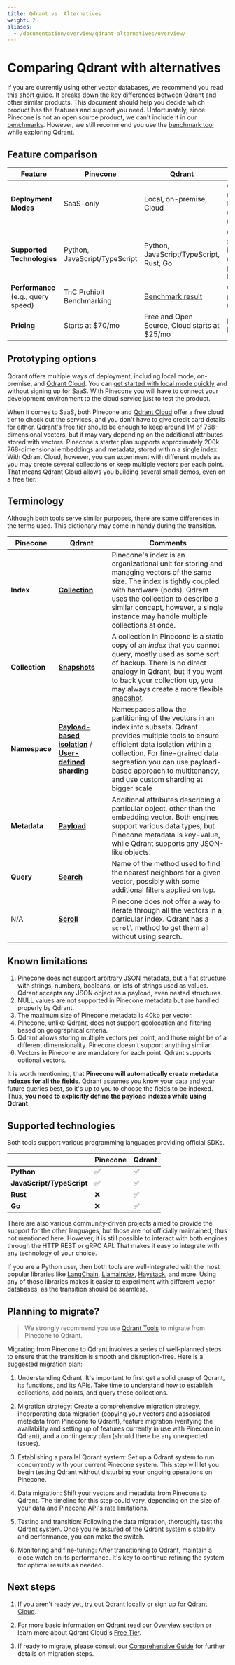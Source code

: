 ```yaml
---
title: Qdrant vs. Alternatives
weight: 2
aliases:
  - /documentation/overview/qdrant-alternatives/overview/
---
```


# Comparing Qdrant with alternatives

If you are currently using other vector databases, we recommend you read this short guide. It breaks down the key differences between Qdrant and other similar products. This document should help you decide which product has the features and support you need. 
Unfortunately, since Pinecone is not an open source product, we can't include it in our [benchmarks](/benchmarks/). However, we still recommend you use the [benchmark tool](/benchmarks/) while exploring Qdrant. 

## Feature comparison

| Feature                             | Pinecone                      | Qdrant                                       | Comments                                                 |
|-------------------------------------|-------------------------------|----------------------------------------------|----------------------------------------------------------|
| **Deployment Modes**                | SaaS-only                     | Local, on-premise, Cloud                     | Qdrant offers more flexibility in deployment modes       |
| **Supported Technologies**          | Python, JavaScript/TypeScript | Python, JavaScript/TypeScript, Rust, Go      | Qdrant supports a broader range of programming languages |
| **Performance** (e.g., query speed) | TnC Prohibit Benchmarking     | [Benchmark result](/benchmarks/)             | Compare performance metrics                              |
| **Pricing**                         | Starts at $70/mo              | Free and Open Source, Cloud starts at $25/mo | Pricing as of May 2023                                   |

## Prototyping options

Qdrant offers multiple ways of deployment, including local mode, on-premise, and [Qdrant Cloud](https://cloud.qdrant.io/). 
You can [get started with local mode quickly](/documentation/quick-start/) and without signing up for SaaS. With Pinecone you will have to connect your development environment to the cloud service just to test the product. 

When it comes to SaaS, both Pinecone and [Qdrant Cloud](https://cloud.qdrant.io/) offer a free cloud tier to check out the services, and you don't have to give credit card details for either. Qdrant's free tier should be enough to keep around 1M of 768-dimensional vectors, but it may vary depending on the additional attributes stored with vectors. Pinecone's starter plan supports approximately 200k 768-dimensional embeddings and metadata, stored within a single index. With Qdrant Cloud, however, you can experiment with different models as you may create several collections or keep multiple vectors per each point. That means Qdrant Cloud allows you building several small demos, even on a free tier.

## Terminology

Although both tools serve similar purposes, there are some differences in the terms used. This dictionary may come 
in handy during the transition.

| Pinecone       | Qdrant                    | Comments                                                                                                                                                                                                                                                                       |
|----------------|------------------------------------------------------------------------------------------------------------------------------------------------------------|-------------------------------------------------------------------------------------------------------------------------------------------------------------------------------------------------------------------------------------------------------------------------------------------------------------------------------------------------------------------|
| **Index**      | [**Collection**](../../concepts/collections/)                                                                                                              | Pinecone's index is an organizational unit for storing and managing vectors of the same size. The index is tightly coupled with hardware (pods). Qdrant uses the collection to describe a similar concept, however, a single instance may handle multiple collections at once.                                                                                    |
| **Collection** | [**Snapshots**](../../concepts/snapshots/)                                                                                                                 | A collection in Pinecone is a static copy of an *index* that you cannot query, mostly used as some sort of backup. There is no direct analogy in Qdrant, but if you want to back your collection up, you may always create a more flexible [snapshot](../../concepts/snapshots/).                                                                                 |
| **Namespace**  | [**Payload-based isolation**](../../guides/multiple-partitions/) / [**User-defined sharding**](../../guides/distributed_deployment/#user-defined-sharding) | Namespaces allow the partitioning of the vectors in an index into subsets. Qdrant provides multiple tools to ensure efficient data isolation within a collection. For fine-grained data segreation you can use payload-based approach to multitenancy, and use custom sharding at bigger scale |
| **Metadata**   | [**Payload**](../../concepts/payload/)                                                                                                                     | Additional attributes describing a particular object, other than the embedding vector. Both engines support various data types, but Pinecone metadata is key-value, while Qdrant supports any JSON-like objects.                                                                                                                                                  |
| **Query**      | [**Search**](../../concepts/search/)                                                                                                                       | Name of the method used to find the nearest neighbors for a given vector, possibly with some additional filters applied on top.                                                                                                                                                                                                                                   |
| N/A            | [**Scroll**](../../concepts/points/#scroll-points)                                                                                                         | Pinecone does not offer a way to iterate through all the vectors in a particular index. Qdrant has a `scroll` method to get them all without using search.                                                                                                                                                                                                        |

## Known limitations

1. Pinecone does not support arbitrary JSON metadata, but a flat structure with strings, numbers, booleans, or lists of strings used as values. Qdrant accepts any JSON object as a payload, even nested structures.
2. NULL values are not supported in Pinecone metadata but are handled properly by Qdrant.
3. The maximum size of Pinecone metadata is 40kb per vector. 
4. Pinecone, unlike Qdrant, does not support geolocation and filtering based on geographical criteria.
5. Qdrant allows storing multiple vectors per point, and those might be of a different dimensionality. Pinecone doesn't support anything similar.
6. Vectors in Pinecone are mandatory for each point. Qdrant supports optional vectors.

It is worth mentioning, that **Pinecone will automatically create metadata indexes for all the fields**. Qdrant assumes you know
your data and your future queries best, so it's up to you to choose the fields to be indexed. Thus, **you need to explicitly define the payload indexes while using Qdrant**.

## Supported technologies

Both tools support various programming languages providing official SDKs.

|                           | Pinecone             | Qdrant               |
|---------------------------|----------------------|----------------------|
| **Python**                | ✅                    | ✅                    |
| **JavaScript/TypeScript** | ✅                    | ✅                    |
| **Rust**                  | ❌                    | ✅                    |
| **Go**                    | ❌                    | ✅                    |

There are also various community-driven projects aimed to provide the support for the other languages, but those are not officially 
maintained, thus not mentioned here. However, it is still possible to interact with both engines through the HTTP REST or gRPC API. 
That makes it easy to integrate with any technology of your choice.

If you are a Python user, then both tools are well-integrated with the most popular libraries like [LangChain](../integrations/langchain/), [LlamaIndex](../integrations/llama-index/), [Haystack](../integrations/haystack/), and more. 
Using any of those libraries makes it easier to experiment with different vector databases, as the transition should be seamless.

## Planning to migrate?

> We strongly recommend you use [Qdrant Tools](https://github.com/NirantK/qdrant_tools) to migrate from Pinecone to Qdrant.

Migrating from Pinecone to Qdrant involves a series of well-planned steps to ensure that the transition is smooth and disruption-free. Here is a suggested migration plan:

1. Understanding Qdrant: It's important to first get a solid grasp of Qdrant, its functions, and its APIs. Take time to understand how to establish collections, add points, and query these collections.

2. Migration strategy: Create a comprehensive migration strategy, incorporating data migration (copying your vectors and associated metadata from Pinecone to Qdrant), feature migration (verifying the availability and setting up of features currently in use with Pinecone in Qdrant), and a contingency plan (should there be any unexpected issues).

3. Establishing a parallel Qdrant system: Set up a Qdrant system to run concurrently with your current Pinecone system. This step will let you begin testing Qdrant without disturbing your ongoing operations on Pinecone.

4. Data migration: Shift your vectors and metadata from Pinecone to Qdrant. The timeline for this step could vary, depending on the size of your data and Pinecone API's rate limitations.

5. Testing and transition: Following the data migration, thoroughly test the Qdrant system. Once you're assured of the Qdrant system's stability and performance, you can make the switch.

6. Monitoring and fine-tuning: After transitioning to Qdrant, maintain a close watch on its performance. It's key to continue refining the system for optimal results as needed.

## Next steps

1. If you aren't ready yet, [try out Qdrant locally](/documentation/quick-start/) or sign up for [Qdrant Cloud](https://cloud.qdrant.io/).

2. For more basic information on Qdrant read our [Overview](overview/) section or learn more about Qdrant Cloud's [Free Tier](documentation/cloud/).

3. If ready to migrate, please consult our [Comprehensive Guide](https://github.com/NirantK/qdrant_tools) for further details on migration steps.
